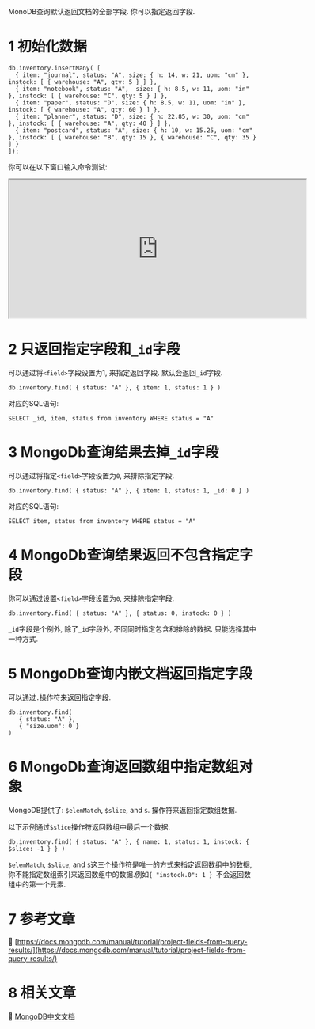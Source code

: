 MonoDB查询默认返回文档的全部字段. 你可以指定返回字段.

1 初始化数据
===

```
db.inventory.insertMany( [
  { item: "journal", status: "A", size: { h: 14, w: 21, uom: "cm" }, instock: [ { warehouse: "A", qty: 5 } ] },
  { item: "notebook", status: "A",  size: { h: 8.5, w: 11, uom: "in" }, instock: [ { warehouse: "C", qty: 5 } ] },
  { item: "paper", status: "D", size: { h: 8.5, w: 11, uom: "in" }, instock: [ { warehouse: "A", qty: 60 } ] },
  { item: "planner", status: "D", size: { h: 22.85, w: 30, uom: "cm" }, instock: [ { warehouse: "A", qty: 40 } ] },
  { item: "postcard", status: "A", size: { h: 10, w: 15.25, uom: "cm" }, instock: [ { warehouse: "B", qty: 15 }, { warehouse: "C", qty: 35 } ] }
]);
```

你可以在以下窗口输入命令测试:

<iframe class="mws-root" allowfullscreen="" sandbox="allow-scripts allow-same-origin" width="600" height="280" src="https://mws.mongodb.com/?version=3.4"></iframe>


2 只返回指定字段和`_id`字段
===

可以通过将`<field>`字段设置为1, 来指定返回字段. 默认会返回`_id`字段.

```
db.inventory.find( { status: "A" }, { item: 1, status: 1 } )
```

对应的SQL语句:

```
SELECT _id, item, status from inventory WHERE status = "A"
```

3 MongoDb查询结果去掉`_id`字段
===

可以通过将指定`<field>`字段设置为`0`, 来排除指定字段.

```
db.inventory.find( { status: "A" }, { item: 1, status: 1, _id: 0 } )
```

对应的SQL语句:

```
SELECT item, status from inventory WHERE status = "A"
```

4 MongoDb查询结果返回不包含指定字段
===

你可以通过设置`<field>`字段设置为`0`, 来排除指定字段.

```
db.inventory.find( { status: "A" }, { status: 0, instock: 0 } )
```

`_id`字段是个例外, 除了`_id`字段外, 不同同时指定包含和排除的数据. 只能选择其中一种方式.


5 MongoDb查询内嵌文档返回指定字段
===

可以通过`.`操作符来返回指定字段.

```
db.inventory.find(
   { status: "A" },
   { "size.uom": 0 }
)
```

6 MongoDb查询返回数组中指定数组对象
===

MongoDB提供了: `$elemMatch`, `$slice`, and `$`. 操作符来返回指定数组数据.

以下示例通过`$slice`操作符返回数组中最后一个数据.

```
db.inventory.find( { status: "A" }, { name: 1, status: 1, instock: { $slice: -1 } } )
```

`$elemMatch`, `$slice`, and `$`这三个操作符是唯一的方式来指定返回数组中的数据, 你不能指定数组索引来返回数组中的数据.例如`{ "instock.0": 1 } `不会返回数组中的第一个元素.
 

7 参考文章
===
 
📖 [https://docs.mongodb.com/manual/tutorial/project-fields-from-query-results/](https://docs.mongodb.com/manual/tutorial/project-fields-from-query-results/)
 
8 相关文章
===
 
📖 [MongoDB中文文档](http://localhost/article/mongodb/index.html)
 



